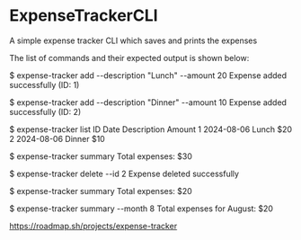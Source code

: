# ExpenseTrackerCLI
A simple expense tracker CLI which saves and prints the expenses

The list of commands and their expected output is shown below:

$ expense-tracker add --description "Lunch" --amount 20
 Expense added successfully (ID: 1)

$ expense-tracker add --description "Dinner" --amount 10
 Expense added successfully (ID: 2)

$ expense-tracker list
 ID  Date       Description  Amount
 1   2024-08-06  Lunch        $20
 2   2024-08-06  Dinner       $10

$ expense-tracker summary
 Total expenses: $30

$ expense-tracker delete --id 2
 Expense deleted successfully

$ expense-tracker summary
 Total expenses: $20

$ expense-tracker summary --month 8
 Total expenses for August: $20

https://roadmap.sh/projects/expense-tracker
